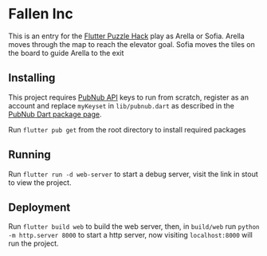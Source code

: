 # Fallen Inc

This is an entry for the [Flutter Puzzle Hack](https://flutterhack.devpost.com/) play as Arella or
Sofia. Arella moves through the map to reach the elevator goal. Sofia moves the tiles on the board
to guide Arella to the exit

## Installing
This project requires [PubNub API](https://www.pubnub.com) keys to run from scratch, register as an account
and replace `myKeyset` in `lib/pubnub.dart` as described in the 
[PubNub Dart package page](https://pub.dev/packages/pubnub).

Run `flutter pub get` from the root directory to install required packages

## Running
Run `flutter run -d web-server` to start a debug server, visit the link in stout to view the project.

## Deployment
Run `flutter build web` to build the web server, then, in `build/web` run `python -m http.server 8000`
to start a http server, now visiting `localhost:8000` will run the project.

